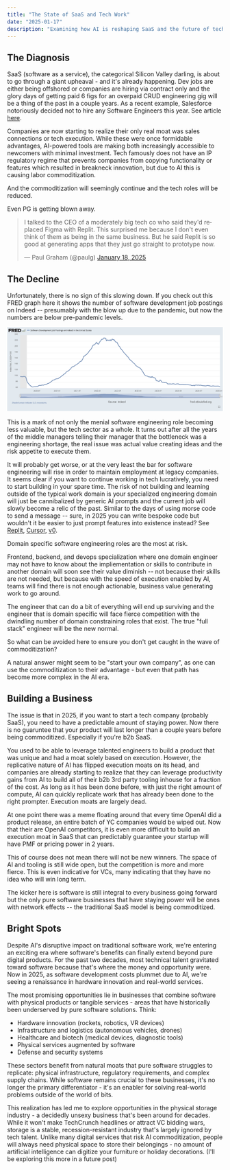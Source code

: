 ```yaml
---
title: "The State of SaaS and Tech Work"
date: "2025-01-17"
description: "Examining how AI is reshaping SaaS and the future of tech work"
---
```


## The Diagnosis
SaaS (software as a service), the categorical Silicon Valley darling, is about to go through a giant upheaval - and it's already happening. Dev jobs are either being offshored or companies are hiring via contract only and the glory days of getting paid 6 figs for an overpaid CRUD engineering gig will be a thing of the past in a couple years. As a recent example, Salesforce notoriously decided not to hire any Software Engineers this year. See article [here](https://www.salesforceben.com/salesforce-will-hire-no-more-software-engineers-in-2025-says-marc-benioff/).

Companies are now starting to realize their only real moat was sales connections or tech execution. While these were once formidable advantages, AI-powered tools are making both increasingly accessible to newcomers with minimal investment. Tech famously does not have an IP regulatory regime that prevents companies from copying functionality or features which resulted in breakneck innovation, but due to AI this is causing labor commoditization. 

And the commoditization will seemingly continue and the tech roles will be reduced.

Even PG is getting blown away.
<blockquote class="twitter-tweet">
<p lang="en" dir="ltr">I talked to the CEO of a moderately big tech co who said they'd replaced Figma with Replit. This surprised me because I don't even think of them as being in the same business. But he said Replit is so good at generating apps that they just go straight to prototype now.</p>&mdash; Paul Graham (@paulg) <a href="https://twitter.com/paulg/status/1880594118927430068?ref_src=twsrc%5Etfw">January 18, 2025</a>
</blockquote>
<script async src="https://platform.twitter.com/widgets.js" charset="utf-8"></script>



## The Decline
Unfortunately, there is no sign of this slowing down. If you check out this FRED graph here it shows the number of software development job postings on Indeed -- presumably with the blow up due to the pandemic, but now the numbers are below pre-pandemic levels.


![Software Development Job Postings](./fred.png)

This is a mark of not only the menial software engineering role becoming less valuable, but the tech sector as a whole. It turns out after all the years of the middle managers telling their manager that the bottleneck was a engineering shortage, the real issue was actual value creating ideas and the risk appetite to execute them. 

It will probably get worse, or at the very least the bar for software engineering will rise in order to maintain employment at legacy companies.  It seems clear if you want to continue working in tech lucratively, you need to start building in your spare time. The risk of not building and learning outside of the typical work domain is your specialized engineering domain will just be cannibalized by generic AI prompts and the current job will slowly become a relic of the past. Similar to the days of using morse code to send a message -- sure, in 2025 you can write bespoke code but wouldn't it be easier to just prompt features into existence instead? See [Replit](https://replit.com), [Cursor](https://cursor.sh), [v0](https://v0.dev).

Domain specific software engineering roles are the most at risk. 

Frontend, backend, and devops specialization where one domain engineer may not have to know about the impliementation or skills to contribute in another domain will soon see their value diminish -- not because their skills are not needed, but because with the speed of execution enabled by AI, teams will find there is not enough actionable, business value generating work to go around.

The engineer that can do a bit of everything will end up surviving and the engineer that is domain specific will face fierce competition with the dwindling number of domain constraining roles that exist. The true "full stack" engineer will be the new normal.

So what can be avoided here to ensure you don't get caught in the wave of commoditization?

A natural answer might seem to be "start your own company", as one can use the commoditization to their advantage - but even that path has become more complex in the AI era.

## Building a Business
The issue is that in 2025, if you want to start a tech company (probably SaaS), you need to have a predictable amount of staying power. Now there is no guaruntee that your product will last longer than a couple years before being commoditized. Especially if you're b2b SaaS.

You used to be able to leverage talented engineers to build a product that was unique and had a moat solely based on execution. However, the replicative nature of AI has flipped execution moats on its head, and companies are already starting to realize that they can leverage productivity gains from AI to build all of their b2b 3rd party tooling inhouse for a fraction of the cost. As long as it has been done before, with just the right amount of compute, AI can quickly replicate work that has already been done to the right prompter. Execution moats are largely dead.

 At one point there was a meme floating around that every time OpenAI did a product release, an entire batch of YC companies would be wiped out. Now that their are OpenAI competitors, it is even more difficult to build an execution moat in SaaS that can predictably guarantee your startup will have PMF or pricing power in 2 years.

This of course does not mean there will not be new winners. The space of AI and tooling is still wide open, but the competition is more and more fierce. This is even indicative for VCs, many indicating that they have no idea who will win long term. 

The kicker here is software is still integral to every business going forward but the only pure software businesses that have staying power will be ones with network effects -- the traditional SaaS model is being commoditized.

## Bright Spots
Despite AI's disruptive impact on traditional software work, we're entering an exciting era where software's benefits can finally extend beyond pure digital products. For the past two decades, most technical talent gravitated toward software because that's where the money and opportunity were. Now in 2025, as software development costs plummet due to AI, we're seeing a renaissance in hardware innovation and real-world services.

The most promising opportunities lie in businesses that combine software with physical products or tangible services - areas that have historically been underserved by pure software solutions. Think:

- Hardware innovation (rockets, robotics, VR devices)
- Infrastructure and logistics (autonomous vehicles, drones)
- Healthcare and biotech (medical devices, diagnostic tools)
- Physical services augmented by software
- Defense and security systems

These sectors benefit from natural moats that pure software struggles to replicate: physical infrastructure, regulatory requirements, and complex supply chains. While software remains crucial to these businesses, it's no longer the primary differentiator - it's an enabler for solving real-world problems outside of the world of bits.

This realization has led me to explore opportunities in the physical storage industry - a decidedly unsexy business that's been around for decades. While it won't make TechCrunch headlines or attract VC bidding wars, storage is a stable, recession-resistant industry that's largely ignored by tech talent. Unlike many digital services that risk AI commoditization, people will always need physical space to store their belongings - no amount of artificial intelligence can digitize your furniture or holiday decorations. (I'll be exploring this more in a future post)



